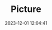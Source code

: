 ---
weight: 1
images:
- /images/edited/105.jpeg
title: Picture
date: 2023-12-01 12:04:41
tags: [luminar neo,work,dog,bird]
---
